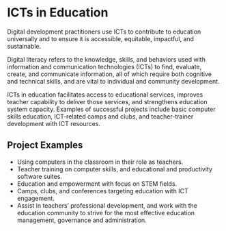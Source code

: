 # ICTs in Education

Digital development practitioners use ICTs to contribute to education universally and to ensure it is accessible, equitable, impactful, and sustainable.

Digital literacy refers to the knowledge, skills, and behaviors used with information and communication technologies \(ICTs\) to find, evaluate, create, and communicate information, all of which require both cognitive and technical skills, and are vital to individual and community development.

ICTs in education facilitates access to educational services, improves teacher capability to deliver those services, and strengthens education system capacity. Examples of successful projects include basic computer skills education, ICT-related camps and clubs, and teacher-trainer development with ICT resources.

## Project Examples

* Using computers in the classroom in their role as teachers.
* Teacher training on computer skills, and educational and productivity software suites.
* Education and empowerment with focus on STEM fields.
* Camps, clubs, and conferences targeting education with ICT engagement.
* Assist in teachers’ professional development, and work with the education community to strive for the most effective education management, governance and administration.



